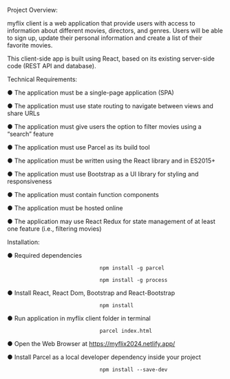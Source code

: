 Project Overview:

myflix client is a web application that provide users with access to information about different
movies, directors, and genres. 
Users will be able to sign up, update their personal information and create a list of their favorite movies.

This client-side app is built using React, based on its existing server-side code (REST API and database).

Technical Requirements:

● The application must be a single-page application (SPA) 

● The application must use state routing to navigate between views and share URLs 

● The application must give users the option to filter movies using a “search” feature

● The application must use Parcel as its build tool 

● The application must be written using the React library and in ES2015+ 

● The application must use Bootstrap as a UI library for styling and responsiveness

● The application must contain function components 

● The application must be hosted online 

● The application may use React Redux for state management of at least one feature (i.e., filtering movies)

Installation:

● Required dependencies           
                                  
                                  npm install -g parcel
                                  
                                  npm install -g process
                                  
● Install React, React Dom, Bootstrap and React-Bootstrap
                                      
                                  npm install

● Run application in myflix client folder in terminal
                                  
                                  parcel index.html
                                  
● Open the Web Browser at https://myflix2024.netlify.app/


● Install Parcel as a local developer dependency inside your project

                                  npm install --save-dev 



